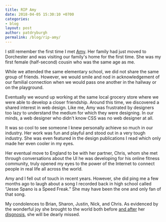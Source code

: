 ```yaml
---
title: RIP Amy
date: 2018-04-05 15:30:10 +0700
categories:
- blog
layout: post
author: patdryburgh
permalink: /blog/rip-amy/
---
```


I still remember the first time I met [Amy][a]. Her family had just moved to Dorchester and was visiting our family's home for the first time. She was my first female (half-second) cousin who was the same age as me.

While we attended the same elementary school, we did not share the same group of friends. However, we would smile and nod in acknowledgement of our familial connection when we would pass one another in the hallway or on the playground.

Eventually we wound up working at the same local grocery store where we were able to develop a closer friendship. Around this time, we discovered a shared interest in web design. Like me, Amy was frustrated by designers too lazy to understand the medium for which they were designing. In our minds, a web designer who didn't know CSS was no web designer at all.

It was so cool to see someone I knew personally achieve so much in our industry. Her work was fun and playful and stood out in a very tough industry. She was even featured in the design publications I read which only made her even cooler in my eyes.

Her eventual move to England to be with her partner, Chris, whom she met through conversations about the UI he was developing for his online fitness community, truly opened my eyes to the power of the Internet to connect people in real life all across the world.

Amy and I fell out of touch in recent years. However, she did ping me a few months ago to laugh about a song I recorded back in high school called “Jesse Spano is a Speed Freak.” She may have been the one and only fan of that song.

My condolences to Brian, Sharon, Justin, Nick, and Chris. As evidenced by the wonderful joy she brought to the world both before [and after][aa] her [disgnosis][d], she will be dearly missed.

[a]: http://amymattingly.co.uk
[aa]: https://www.instagram.com/amerz/
[d]: http://www.catslovepeanutbutter.com/category/cancer/